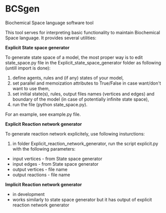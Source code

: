 # BCSgen
Biochemical Space language software tool

This tool serves for interpreting basic functionality to maintain Biochemical Space language. It provides several utilities:

**Explicit State space generator**

To generate state space of a model, the most proper way is to edit state_space.py file in the Explicit_state_space_generator folder as following (untill import is done):

1. define agents, rules and (if any) states of your model,
2. set parallel and memoization attributes to True/False in case want/don't want to use them,
3. set initial state(s), rules, output files names (vertices and edges) and boundary of the model (in case of potentially infinite state space),
4. run the file (python state_space.py).

For an example, see example.py file.

**Explicit Reaction network generator**

To generate reaction network explicitely, use following insturctions:

1. in folder Explicit_reaction_network_generator, run the script explicit.py with the following parameters:
  * input vertices - from State space generator
  * input edges - from State space generator
  * output vertices - file name
  * output reactions - file name
  
**Implicit Reaction network generator**

- in development
- works similarly to state space generator but it has output of explicit reaction network generator
